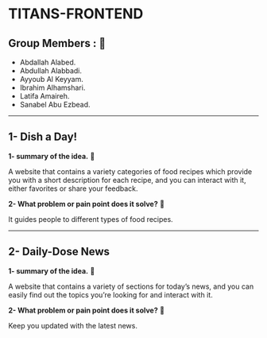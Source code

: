 # TITANS-FRONTEND

## Group Members : 👥
- Abdallah Alabed.
- Abdullah Alabbadi.
- Ayyoub Al Keyyam.
- Ibrahim Alhamshari.
- Latifa Amaireh.
- Sanabel Abu Ezbead.
-------------------------------------------------------------------------------------------------------------------

## 1- Dish a Day!

**1- summary of the idea.** :pushpin:

A website that contains a variety categories of food recipes which provide you with a short description for each recipe, and you can interact with it, either favorites or share your feedback.

  
**2- What problem or pain point does it solve?** :pushpin:

It guides people to different types of food recipes.

-------------------------------------------------------------------------------------------------------------------

## 2- Daily-Dose News

**1- summary of the idea.** :pushpin:
  
A website that contains a variety of sections for today’s news, and you can easily find out the topics you’re looking for and interact with it. 
  
**2- What problem or pain point does it solve?** :pushpin:
  
Keep you updated with the latest news.

